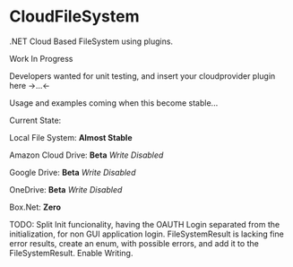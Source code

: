 # CloudFileSystem
.NET Cloud Based FileSystem using plugins.

Work In Progress

Developers wanted for unit testing, and insert your cloudprovider plugin here  ->...<-

Usage and examples coming when this become stable...

Current State:

Local File System: **Almost Stable**

Amazon Cloud Drive: **Beta**  *Write Disabled*

Google Drive: **Beta**  *Write Disabled*

OneDrive: **Beta**    *Write Disabled*

Box.Net: **Zero**

TODO:
Split Init funcionality, having the OAUTH Login separated from the initialization, for non GUI application login.
FileSystemResult is lacking fine error results, create an enum, with possible errors, and add it to the FileSystemResult.
Enable Writing.



